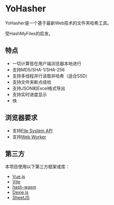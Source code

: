 # YoHasher

YoHasher是一个基于最新Web技术的文件夹哈希工具。

受HashMyFiles的启发。

## 特点

* 一切计算皆在用户端浏览器本地进行
* 支持MD5/SHA-1/SHA-256
* 支持多线程并行读取并哈希（适合SSD）
* 支持文件夹断点续哈
* 支持JSON和Excel格式导出
* 支持实时进度显示
* 快

## 浏览器要求

* 支持[File System API](https://developer.mozilla.org/en-US/docs/Web/API/File_System_API)
* 支持[Web Worker](https://developer.mozilla.org/en-US/docs/Web/API/Web_Workers_API/Using_web_workers)

## 第三方

本项目使用以下第三方框架或库：

* [Vue.js](https://vuejs.org/)
* [Vite](https://vite.dev/)
* [hash-wasm](https://github.com/Daninet/hash-wasm)
* [Dexie.js](https://dexie.org/)
* [SheetJS](https://git.sheetjs.com/sheetjs/sheetjs)

